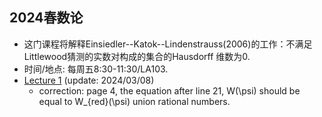 ##  2024春数论

 - 这门课程将解释Einsiedler--Katok--Lindenstrauss(2006)的工作：不满足Littlewood猜测的实数对构成的集合的Hausdorff 维数为$0$.
 - 时间/地点: 每周五8:30-11:30/LA103.
 - [Lecture 1](https://runlinzhang.github.io/2024SP_Lecture_1.pdf?raw=true) (update: 2024/03/08)
   - correction: page 4, the equation after line 21, W(\psi) should be equal to W_{red}(\psi) union rational numbers.
